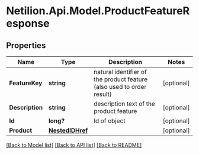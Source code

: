 # Netilion.Api.Model.ProductFeatureResponse
## Properties

Name | Type | Description | Notes
------------ | ------------- | ------------- | -------------
**FeatureKey** | **string** | natural identifier of the product feature (also used to order result) | [optional] 
**Description** | **string** | description text of the product feature | [optional] 
**Id** | **long?** | Id of object | [optional] 
**Product** | [**NestedIDHref**](NestedIDHref.md) |  | [optional] 

[[Back to Model list]](../README.md#documentation-for-models) [[Back to API list]](../README.md#documentation-for-api-endpoints) [[Back to README]](../README.md)

